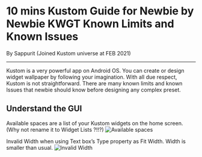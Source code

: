 10 mins Kustom Guide for Newbie by Newbie
KWGT Known Limits and Known Issues
===========================================================================
By Sappurit (Joined Kustom universe at FEB 2021)

---

Kustom is a very powerful app on Android OS. You can create or design widget wallpaper by following your imagination. With all due respect, Kustom is not straightforward. There are many known limits and known Issues that newbie should know before designing any complex preset.

## Understand the GUI

Available spaces are a list of your Kustom widgets on the home screen. (Why not rename it to Widget Lists ?!!?)
![Available spaces](https://s3.imgcdn.dev/ITFHu.png)



Invalid Width when using Text box’s Type property as Fit Width. Width is smaller than usual.
![Invalid Width](https://s3.imgcdn.dev/ITqxB.png)
